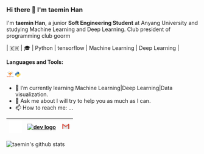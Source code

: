 ### Hi there 👋 I'm taemin Han



I'm **taemin Han**, a junior **Soft Engineering Student** at Anyang University and studying  Machine Learning and Deep Learning.
Club president of programming club goorm

| :kr: | 🎓 | Python | tensorflow | Machine Learning | Deep Learning |


**Languages and Tools:**

<code><img height="20" src="https://raw.githubusercontent.com/github/explore/80688e429a7d4ef2fca1e82350fe8e3517d3494d/topics/tensorflow/tensorflow.png"></code><code><img height="20" src="https://raw.githubusercontent.com/github/explore/80688e429a7d4ef2fca1e82350fe8e3517d3494d/topics/python/python.png"></code>

- 🌱 I’m currently learning Machine Learning|Deep Learning|Data visualization.
- 💬 Ask me about I will try to help you as much as I can.
- 📫 How to reach me: ...

| [<img src="https://raw.githubusercontent.com/Delta456/Delta456/master/img/github.png" alt="github logo" width="34">](https://github.com/taeminHan) |  [<img src="https://cdn.jsdelivr.net/npm/simple-icons@v3/icons/instagram.svg" alt="dev logo" width="24">](https://www.instagram.com/kyle_05.15/) |  [<img src="https://github.com/Amchuz/Amchuz/blob/master/gmail.jpeg" alt="gmail logo" width="24">](taemin9705@gmail.com)
|---|---|---|
<!--
**taeminHan/taeminHan** is a ✨ _special_ ✨ repository because its `README.md` (this file) appears on your GitHub profile.

Here are some ideas to get you started:

- 🔭 I’m currently working on ...

- 👯 I’m looking to collaborate on ...
- 🤔 I’m looking for help with ...


- 😄 Pronouns: ...
- ⚡ Fun fact: ...
-->
![taemin's github stats](https://github-readme-stats.vercel.app/api?username=taeminHan&show_icons=true)
